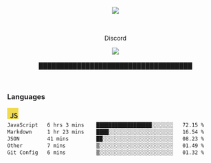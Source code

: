 <p align="center">
  <img src="https://lewd.pics/p/Nlws.png">
</p>
‎<p align="center">Discord</p>

<p align="center">
  <img src="https://discord.c99.nl/widget/theme-2/287977955240706060.png">
</p>

<p align="center">████████████████████████████████████</p></br>

### Languages

<img align="left" alt="JavaScript" width="26px" src="https://raw.githubusercontent.com/github/explore/80688e429a7d4ef2fca1e82350fe8e3517d3494d/topics/javascript/javascript.png" /></br>

<!--START_SECTION:waka-->
```text
JavaScript   6 hrs 3 mins    ██████████████████░░░░░░░   72.15 % 
Markdown     1 hr 23 mins    ████░░░░░░░░░░░░░░░░░░░░░   16.54 % 
JSON         41 mins         ██░░░░░░░░░░░░░░░░░░░░░░░   08.23 % 
Other        7 mins          ▒░░░░░░░░░░░░░░░░░░░░░░░░   01.49 % 
Git Config   6 mins          ▒░░░░░░░░░░░░░░░░░░░░░░░░   01.32 % 
```
<!--END_SECTION:waka-->
